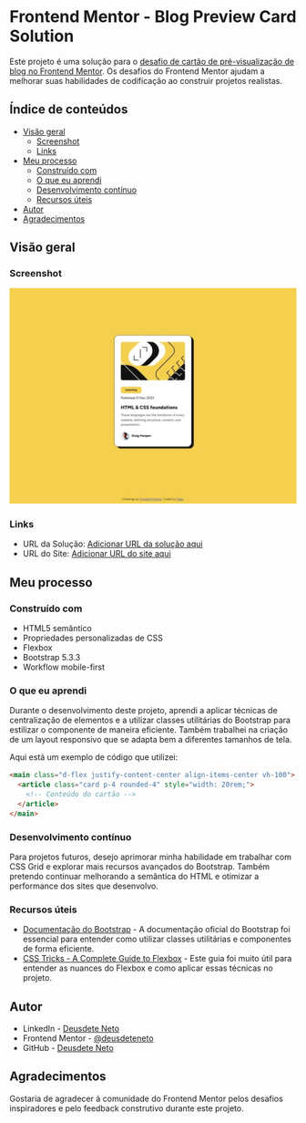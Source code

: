 # Frontend Mentor - Blog Preview Card Solution

Este projeto é uma solução para o [desafio de cartão de pré-visualização de blog no Frontend Mentor](https://www.frontendmentor.io/challenges/blog-preview-card-ckPaj01IcS). Os desafios do Frontend Mentor ajudam a melhorar suas habilidades de codificação ao construir projetos realistas.

## Índice de conteúdos

- [Visão geral](#visão-geral)
  - [Screenshot](#screenshot)
  - [Links](#links)
- [Meu processo](#meu-processo)
  - [Construído com](#construído-com)
  - [O que eu aprendi](#o-que-eu-aprendi)
  - [Desenvolvimento contínuo](#desenvolvimento-contínuo)
  - [Recursos úteis](#recursos-úteis)
- [Autor](#autor)
- [Agradecimentos](#agradecimentos)

## Visão geral

### Screenshot

![Screenshot do Projeto](https://raw.githubusercontent.com/deusdeteneto/Blog-preview-card/main/design/desktop-design.jpeg)

### Links

<!-- Ajustar estes links -->

- URL da Solução: [Adicionar URL da solução aqui](https://www.frontendmentor.io/solutions/blog-preview-card-solution)
- URL do Site: [Adicionar URL do site aqui](https://deusdeteneto.github.io/Blog-preview-card/)

## Meu processo

### Construído com

- HTML5 semântico
- Propriedades personalizadas de CSS
- Flexbox
- Bootstrap 5.3.3
- Workflow mobile-first

### O que eu aprendi

Durante o desenvolvimento deste projeto, aprendi a aplicar técnicas de centralização de elementos e a utilizar classes utilitárias do Bootstrap para estilizar o componente de maneira eficiente. Também trabalhei na criação de um layout responsivo que se adapta bem a diferentes tamanhos de tela.

Aqui está um exemplo de código que utilizei:

```html
<main class="d-flex justify-content-center align-items-center vh-100">
  <article class="card p-4 rounded-4" style="width: 20rem;">
    <!-- Conteúdo do cartão -->
  </article>
</main>
```

### Desenvolvimento contínuo

Para projetos futuros, desejo aprimorar minha habilidade em trabalhar com CSS Grid e explorar mais recursos avançados do Bootstrap. Também pretendo continuar melhorando a semântica do HTML e otimizar a performance dos sites que desenvolvo.

### Recursos úteis

- [Documentação do Bootstrap](https://getbootstrap.com/docs/5.3/getting-started/introduction/) - A documentação oficial do Bootstrap foi essencial para entender como utilizar classes utilitárias e componentes de forma eficiente.
- [CSS Tricks - A Complete Guide to Flexbox](https://css-tricks.com/snippets/css/a-guide-to-flexbox/) - Este guia foi muito útil para entender as nuances do Flexbox e como aplicar essas técnicas no projeto.

## Autor

- LinkedIn - [Deusdete Neto](https://www.linkedin.com/in/deusdeteneto)
- Frontend Mentor - [@deusdeteneto](https://www.frontendmentor.io/profile/deusdeteneto)
- GitHub - [Deusdete Neto](https://github.com/deusdeteneto)

## Agradecimentos

Gostaria de agradecer à comunidade do Frontend Mentor pelos desafios inspiradores e pelo feedback construtivo durante este projeto.
